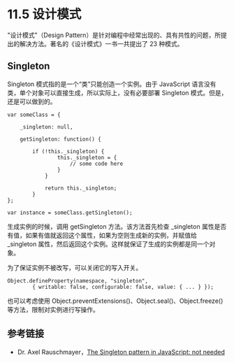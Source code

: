# 11.5 设计模式

"设计模式"（Design Pattern）是针对编程中经常出现的、具有共性的问题，所提出的解决方法。著名的《设计模式》一书一共提出了 23 种模式。

## Singleton

Singleton 模式指的是一个“类”只能创造一个实例。由于 JavaScript 语言没有类，单个对象可以直接生成，所以实际上，没有必要部署 Singleton 模式。但是，还是可以做到的。

```
var someClass = {

    _singleton: null,

    getSingleton: function() {

        if (!this._singleton) {
                this._singleton = {
                    // some code here
                }
            }

            return this._singleton;
        }
};

var instance = someClass.getSingleton();
```

生成实例的时候，调用 getSingleton 方法。该方法首先检查 _singleton 属性是否有值，如果有值就返回这个属性，如果为空则生成新的实例，并赋值给 _singleton 属性，然后返回这个实例。这样就保证了生成的实例都是同一个对象。

为了保证实例不被改写，可以关闭它的写入开关。

```
Object.defineProperty(namespace, "singleton",
        { writable: false, configurable: false, value: { ... } });
```

也可以考虑使用 Object.preventExtensions()、Object.seal()、Object.freeze()等方法，限制对实例进行写操作。

## 参考链接

*   Dr. Axel Rauschmayer，[The Singleton pattern in JavaScript: not needed](http://www.2ality.com/2011/04/singleton-pattern-in-javascript-not.html)